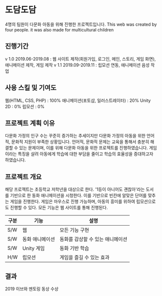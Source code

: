 # 도담도담
4명의 팀원이 다문화 아동을 위해 진행한 프로젝트입니다.
This web was created by four people. it was also made for multicultural children


## 진행기간
v 1.0 2019.06-2019.08 : 웹 사이트 제작(회원가입, 로그인, 메인, 스토리, 게임 화면), 애니메이션 제작, 게임 제작
v 1.1 2019.09-2019.11 : 립모션 연동, 애니메이션 음성 작업


## 사용 스킬 및 기여도
웹(HTML, CSS, PHP) : 100%
애니메이션(포토샵, 일러스트레이터) : 20%
Unity 2D : 0%
립모션 : 0%


## 프로젝트 계획 이유
다문화 가정의 인구 수는 꾸준히 증가하는 추세이지만 다문화 가정의 아동을 위한 언어적, 문화적 지원이 부족한 상황입니다.
언어적, 문화적 문제는 교육을 통해서 충분히 해결할 수 있는 문제이며, 이를 위해 다문화 아동을 위한 프로젝트를 진행하였습니다.
게임이라는 특징을 살려 아동에게 학습에 대한 부담을 줄이고 학습의 효율성을 증대하고자 하였습니다.


 ## 프로젝트 개요

해당 프로젝트는 초등학교 저학년을 대상으로 한다. 
'1등이 아니어도 괜찮아'라는 도서를 기반으로 한 동화 애니메이션을 시청한다. 
이를 기반으로 빈칸에 알맞은 단어를 맞추는 게임을 진행한다. 
게임은 마우스로 진행 가능하며, 아동의 흥미를 위하여 립모션으로도 진행할 수 있다.
모든 기능은 웹 사이트를 통해 진행된다.

| 구분 | 기능 | 설명 |
| ------ | -- | -- |
| S/W | 웹 | 모든 기능 구현 |
| S/W | 동화 애니메이션 | 동화를 감상할 수 있는 애니메이션 |
| S/W | Unity 게임 | 동화 기반 학습 |
| H/W | 립모션  | 게임을 즐길 수 있는 효과 |


## 결과
2019 이브와 멘토링 동상 수상

